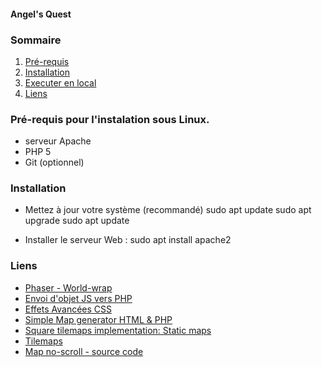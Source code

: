 #### Angel's Quest

### Sommaire

1. [Pré-requis](#requirments)
2. [Installation](#installation)
3. [Executer en local](#runningindevelopmentenvironment)
4. [Liens](#link)

<a name="requirements"></a>
### Pré-requis pour l'instalation sous Linux.
- serveur Apache
- PHP 5
- Git (optionnel)

<a name="installation"></a>
### Installation
- Mettez à jour votre système (recommandé)
    sudo apt update
    sudo apt upgrade
    sudo apt update

- Installer le serveur Web :
    sudo apt install apache2


<a name="link"></a>
### Liens
- [Phaser - World-wrap](https://phaser.io/examples/v2/world/world-wrap)
- [Envoi d'objet JS vers PHP](https://forum.alsacreations.com/topic-5-27190-1-resolu-Envoi-dobjet-javascript-vers-PHP.html)
- [Effets Avancées CSS](https://openclassrooms.com/fr/courses/2745636-utilisez-les-effets-avances-de-css-sur-votre-site/3296573-les-multi-colonnes)
- [Simple Map generator HTML & PHP](https://www.dreamincode.net/forums/topic/258614-simple-rpg-map-generator/)
- [Square tilemaps implementation: Static maps](https://developer.mozilla.org/en-US/docs/Games/Techniques/Tilemaps/Square_tilemaps_implementation%3A_Static_maps)
- [Tilemaps](https://developer.mozilla.org/en-US/docs/Games/Techniques/Tilemaps)
- [Map no-scroll - source code](https://github.com/mozdevs/gamedev-js-tiles/blob/gh-pages/square/no-scroll.js)